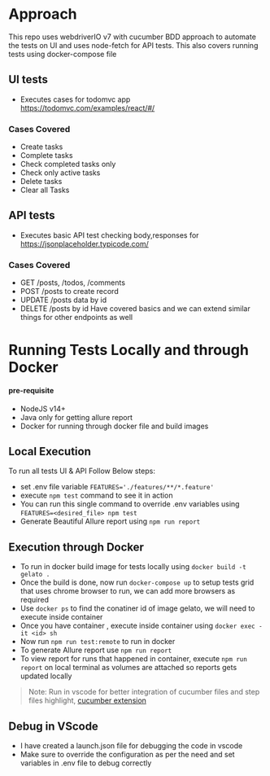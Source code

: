 # Approach
This repo uses webdriverIO v7 with cucumber BDD approach to automate the tests on UI and uses node-fetch for API tests.
This also covers running tests using docker-compose file

## UI tests
- Executes cases for todomvc app https://todomvc.com/examples/react/#/

### Cases Covered
- Create tasks
- Complete tasks
- Check completed tasks only
- Check only active tasks
- Delete tasks
- Clear all Tasks

## API tests
 - Executes basic API test checking body,responses for https://jsonplaceholder.typicode.com/

### Cases Covered
- GET /posts, /todos, /comments
- POST /posts to create record
- UPDATE /posts data by id
- DELETE /posts by id
Have covered basics and we can extend similar things for other endpoints as well

# Running Tests Locally and through Docker 

#### pre-requisite
 - NodeJS v14+
 - Java only for getting allure report
 - Docker for running through docker file and build images

## Local Execution
 To run all tests UI & API Follow Below steps:
 - set .env file variable `FEATURES='./features/**/*.feature'` 
 - execute `npm test` command to see it in action
 -  You can run this single command to override .env variables using `FEATURES=<desired_file> npm test`
 - Generate Beautiful Allure report using `npm run report`

## Execution through Docker
- To run in docker build image for tests locally using `docker build -t gelato .`
- Once the build is done, now run `docker-compose up` to setup tests grid that uses chrome browser to run, we can add more browsers as required
- Use `docker ps` to find the conatiner id of image gelato, we will need to execute inside container
- Once you have container <id>, execute inside container using `docker exec -it <id> sh`
- Now run `npm run test:remote` to run in docker
- To generate Allure report use `npm run report`
- To view report for runs that happened in container, execute `npm run report` on local terminal as volumes are attached so reports gets updated locally

> Note: Run in vscode for better integration of cucumber files and step files highlight, [cucumber extension](https://marketplace.visualstudio.com/items?itemName=alexkrechik.cucumberautocomplete)

## Debug in VScode
- I have created a launch.json file for debugging the code in vscode
- Make sure to override the configuration as per the need and set variables in .env file to debug correctly